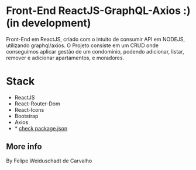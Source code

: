 # Front-End ReactJS-GraphQL-Axios :) (in development)

<p align="center">

Front-End em ReactJS, criado com o intuito de consumir API em NODEJS, utilizando graphql/axios.
O Projeto consiste em um  CRUD onde conseguimos aplicar gestão de um condominio, podendo adicionar, listar, remover e adicionar apartamentos, e moradores.


# Stack

  - ReactJS
  - React-Router-Dom
  - React-Icons
  - Bootstrap
  - Axios
  - \* [check package.json](/package.json)


## More info

By Felipe Weiduschadt de Carvalho